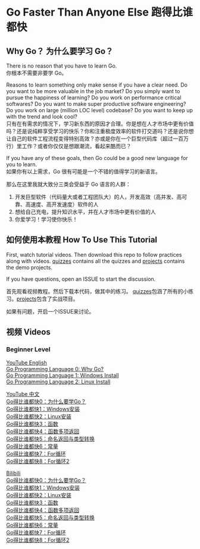 # Go Faster Than Anyone Else 跑得比谁都快

## Why Go？ 为什么要学习 Go？
There is no reason that you have to learn Go.  
你根本不需要非要学 Go。

Reasons to learn something only make sense if you have a clear need. Do you want to be more valuable in the job market? Do you simply want to pursue the happiness of learning? Do you work on performance critical softwares? Do you want to make super productive software engineering? Do you work on large (million LOC level) codebase? Do you want to keep up with the trend and look cool?  
只有在有需求的情况下，学习新东西的原因才合理。你是想在人才市场中更有价值吗？还是说纯粹享受学习的快乐？你和注重极度效率的软件打交道吗？还是说你想让自己的软件工程流程变得特别高效？亦或是你在一个巨型代码库（超过一百万行）里工作？或者你仅仅是想跟潮流，看起来酷而已？

If you have any of these goals, then Go could be a good new language for you to learn.  
如果你有以上需求，Go 很有可能是一个不错的值得学习的新语言。

那么在这里我就大致分三类会受益于 Go 语言的人群：
1. 开发巨型软件（代码量大或者工程团队大）的人，开发高效（高并发、高可靠、高速度、高开发速度）软件的人
2. 想给自己充电，提升知识水平，并在人才市场中更有价值的人
3. 你爱学习！学习使你快乐！

## 如何使用本教程 How To Use This Tutorial
First, watch tutorial videos. Then download this repo to follow practices along with videos. [quizzes](quizzes) contains all the quizzes and [projects](projects) contains the demo projects.

If you have questions, open an ISSUE to start the discussion.

首先观看视频教程。然后下载本代码，做其中的练习。 [quizzes](quizzes)包涵了所有的小练习。[projects](projects)包含了实战项目。

如果有问题，开启一个ISSUE来讨论。

## 视频 Videos
### Beginner Level
[YouTube English](https://www.youtube.com/playlist?list=PLwY2GJhAPWRdsMoDghEowU11FFpNHkEYX)  
[Go Programming Language 0: Why Go?](https://www.youtube.com/watch?v=KDkPMVyB0DY&list=PLwY2GJhAPWRdsMoDghEowU11FFpNHkEYX)  
[Go Programming Language 1: Windows Install](https://www.youtube.com/watch?v=O6dz5011tj8&index=2&list=PLwY2GJhAPWRdsMoDghEowU11FFpNHkEYX)  
[Go Programming Language 2: Linux Install](https://www.youtube.com/watch?v=wwvUj6uXg0k&list=PLwY2GJhAPWRdsMoDghEowU11FFpNHkEYX&index=3)  

[YouTube 中文](https://www.youtube.com/playlist?list=PLwY2GJhAPWRcJmj6k4XSkMm2TzlpzZaTU)  
[Go得比谁都快0：为什么要学Go？](https://www.youtube.com/watch?v=u78TOKw1gWo&list=PLwY2GJhAPWRcJmj6k4XSkMm2TzlpzZaTU)  
[Go得比谁都快1：Windows安装](https://www.youtube.com/watch?v=-dYv2-zf7CA&list=PLwY2GJhAPWRcJmj6k4XSkMm2TzlpzZaTU)  
[Go得比谁都快2：Linux安装](https://www.youtube.com/watch?v=ndAh-gpIS64&list=PLwY2GJhAPWRcJmj6k4XSkMm2TzlpzZaTU&index=3)  
[Go得比谁都快3：函数](https://www.youtube.com/watch?v=H3jFjx0uTm8&index=4&list=PLwY2GJhAPWRcJmj6k4XSkMm2TzlpzZaTU)  
[Go得比谁都快4：函数多项返回](https://www.youtube.com/watch?v=X7lvTeAtJ2E&list=PLwY2GJhAPWRcJmj6k4XSkMm2TzlpzZaTU&index=5)  
[Go得比谁都快5：命名返回与类型转换](https://www.youtube.com/watch?v=7QAljU0Ckvo&list=PLwY2GJhAPWRcJmj6k4XSkMm2TzlpzZaTU&index=6)  
[Go得比谁都快6：常量](https://www.youtube.com/watch?v=B7aP4eHb59s&index=7&list=PLwY2GJhAPWRcJmj6k4XSkMm2TzlpzZaTU)  
[Go得比谁都快7：For循环](https://www.youtube.com/watch?v=whwSoBFJImA&index=8&list=PLwY2GJhAPWRcJmj6k4XSkMm2TzlpzZaTU)  
[Go得比谁都快8：For循环2](https://www.youtube.com/watch?v=MF2QwrgxzJM&index=9&list=PLwY2GJhAPWRcJmj6k4XSkMm2TzlpzZaTU)

[Bilibili](http://space.bilibili.com/16696495/channel/detail?cid=58096)  
[Go得比谁都快0：为什么要学Go？](https://www.bilibili.com/video/av37184314)  
[Go得比谁都快1：Windows安装](https://www.bilibili.com/video/av37262560)  
[Go得比谁都快2：Linux安装](https://www.bilibili.com/video/av37327844)  
[Go得比谁都快3：函数](https://www.bilibili.com/video/av37410473)  
[Go得比谁都快4：函数多项返回](https://www.bilibili.com/video/av37473712)  
[Go得比谁都快5：命名返回与类型转换](https://www.bilibili.com/video/av37771458)  
[Go得比谁都快6：常量](https://www.bilibili.com/video/av37905444)  
[Go得比谁都快7：For循环](https://www.bilibili.com/video/av39481520)  
[Go得比谁都快8：For循环2](https://www.bilibili.com/video/av39541057)  
